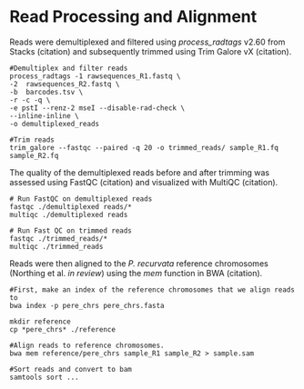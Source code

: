 # Read Processing and Alignment

Reads were demultiplexed and filtered using <i>process_radtags</i> v2.60 from Stacks (citation) and subsequently trimmed using Trim Galore vX (citation).

```
#Demultiplex and filter reads
process_radtags -1 rawsequences_R1.fastq \
-2	rawsequences_R2.fastq \
-b 	barcodes.tsv \
-r -c -q \
-e pstI --renz-2 mseI --disable-rad-check \
--inline-inline \
-o demultiplexed_reads

#Trim reads
trim_galore --fastqc --paired -q 20 -o trimmed_reads/ sample_R1.fq sample_R2.fq
```
The quality of the demultiplexed reads before and after trimming was assessed using FastQC (citation) and visualized with MultiQC (citation).

```
# Run FastQC on demultiplexed reads 
fastqc ./demultiplexed reads/*
multiqc ./demultiplexed reads

# Run Fast QC on trimmed reads
fastqc ./trimmed_reads/*
multiqc ./trimmed_reads
```

Reads were then aligned to the <i>P. recurvata</i> reference chromosomes (Northing et al. <i>in review</i>) using the <i>mem</i> function in BWA (citation).
```
#First, make an index of the reference chromosomes that we align reads to
bwa index -p pere_chrs pere_chrs.fasta

mkdir reference
cp *pere_chrs* ./reference

#Align reads to reference chromosomes. 
bwa mem reference/pere_chrs sample_R1 sample_R2 > sample.sam

#Sort reads and convert to bam
samtools sort ...
```
